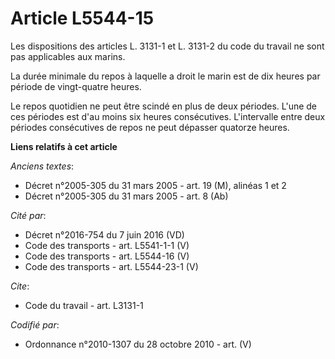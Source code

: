 # Article L5544-15

Les dispositions des articles L. 3131-1 et L. 3131-2 du code du travail ne sont pas applicables aux marins.

La durée minimale du repos à laquelle a droit le marin est de dix heures par période de vingt-quatre heures.

Le repos quotidien ne peut être scindé en plus de deux périodes. L'une de ces périodes est d'au moins six heures
consécutives. L'intervalle entre deux périodes consécutives de repos ne peut dépasser quatorze heures.

**Liens relatifs à cet article**

_Anciens textes_:

  - Décret n°2005-305 du 31 mars 2005 - art. 19 (M), alinéas 1 et 2
  - Décret n°2005-305 du 31 mars 2005 - art. 8 (Ab)

_Cité par_:

  - Décret n°2016-754 du 7 juin 2016 (VD)
  - Code des transports - art. L5541-1-1 (V)
  - Code des transports - art. L5544-16 (V)
  - Code des transports - art. L5544-23-1 (V)

_Cite_:

  - Code du travail - art. L3131-1

_Codifié par_:

  - Ordonnance n°2010-1307 du 28 octobre 2010 - art. (V)
